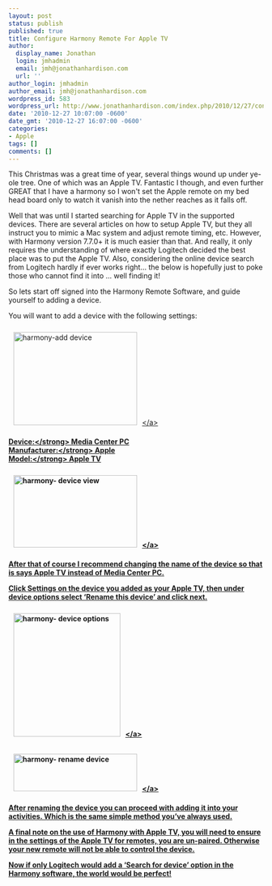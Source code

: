 ```yaml
---
layout: post
status: publish
published: true
title: Configure Harmony Remote For Apple TV
author:
  display_name: Jonathan
  login: jmhadmin
  email: jmh@jonathanhardison.com
  url: ''
author_login: jmhadmin
author_email: jmh@jonathanhardison.com
wordpress_id: 583
wordpress_url: http://www.jonathanhardison.com/index.php/2010/12/27/configure-harmony-remote-for-apple-tv-2/
date: '2010-12-27 10:07:00 -0600'
date_gmt: '2010-12-27 16:07:00 -0600'
categories:
- Apple
tags: []
comments: []
---
```

<p>This Christmas was a great time of year, several things wound up under ye-ole tree. One of which was an Apple TV. Fantastic I though, and even further GREAT that I have a harmony so I won't set the Apple remote on my bed head board only to watch it vanish into the nether reaches as it falls off.</p>
<p>Well that was until I started searching for Apple TV in the supported devices. There are several articles on how to setup Apple TV, but they all instruct you to mimic a Mac system and adjust remote timing, etc. However, with Harmony version 7.7.0+ it is much easier than that. And really, it only requires the understanding of where exactly Logitech decided the best place was to put the Apple TV. Also, considering the online device search from Logitech hardly if ever works right... the below is hopefully just to poke those who cannot find it into ... well finding it!</p>
<p>So lets start off signed into the Harmony Remote Software, and guide yourself to adding a device.</p>
<p>You will want to add a device with the following settings:</p>
<p><a href="http:&#47;&#47;www.jonathanhardison.com&#47;wp-content&#47;uploads&#47;2010&#47;12&#47;harmony-add-device1.png"><img style="background-image: none; margin: 10px; padding-left: 0px; padding-right: 0px; display: inline; padding-top: 0px; border: 0px;" title="harmony-add device" src="http:&#47;&#47;www.jonathanhardison.com&#47;wp-content&#47;uploads&#47;2010&#47;12&#47;harmony-add-device_thumb.png" border="0" alt="harmony-add device" width="244" height="184" &#47;><&#47;a></p>
<p><strong>Device:<&#47;strong> Media Center PC<br />
<strong>Manufacturer:<&#47;strong> Apple<br />
<strong>Model:<&#47;strong> Apple TV</p>
<p><a href="http:&#47;&#47;www.jonathanhardison.com&#47;wp-content&#47;uploads&#47;2010&#47;12&#47;harmony-device-view1.png"><img style="background-image: none; margin: 10px; padding-left: 0px; padding-right: 0px; display: inline; padding-top: 0px; border: 0px;" title="harmony- device view" src="http:&#47;&#47;www.jonathanhardison.com&#47;wp-content&#47;uploads&#47;2010&#47;12&#47;harmony-device-view_thumb.png" border="0" alt="harmony- device view" width="244" height="143" &#47;><&#47;a></p>
<p>After that of course I recommend changing the name of the device so that is says Apple TV instead of Media Center PC.</p>
<p>Click Settings on the device you added as your Apple TV, then under device options select &lsquo;Rename this device&rsquo; and click next.</p>
<p><a href="http:&#47;&#47;www.jonathanhardison.com&#47;wp-content&#47;uploads&#47;2010&#47;12&#47;harmony-device-options.png"><img style="background-image: none; margin: 10px; padding-left: 0px; padding-right: 0px; display: inline; padding-top: 0px; border: 0px;" title="harmony- device options" src="http:&#47;&#47;www.jonathanhardison.com&#47;wp-content&#47;uploads&#47;2010&#47;12&#47;harmony-device-options_thumb.png" border="0" alt="harmony- device options" width="211" height="244" &#47;><&#47;a></p>
<p><a href="http:&#47;&#47;www.jonathanhardison.com&#47;wp-content&#47;uploads&#47;2010&#47;12&#47;harmony-rename-device.png"><img style="background-image: none; margin: 10px; padding-left: 0px; padding-right: 0px; display: inline; padding-top: 0px; border: 0px;" title="harmony- rename device" src="http:&#47;&#47;www.jonathanhardison.com&#47;wp-content&#47;uploads&#47;2010&#47;12&#47;harmony-rename-device_thumb.png" border="0" alt="harmony- rename device" width="244" height="74" &#47;><&#47;a></p>
<p>After renaming the device you can proceed with adding it into your activities. Which is the same simple method you&rsquo;ve always used.</p>
<p>A final note on the use of Harmony with Apple TV, you will need to ensure in the settings of the Apple TV for remotes, you are un-paired. Otherwise your new remote will not be able to control the device.</p>
<p>Now if only Logitech would add a &lsquo;Search for device&rsquo; option in the Harmony software, the world would be perfect!</p>

